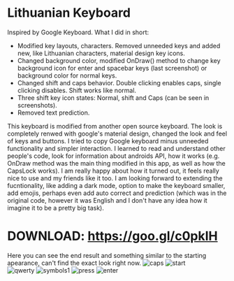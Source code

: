 # Lithuanian Keyboard
Inspired by Google Keyboard. 
What I did in short:
* Modified key layouts, characters. Removed unneeded keys and added new, like Lithuanian characters, material design key icons.
* Changed background color, modified OnDraw() method to change key background icon for enter and spacebar keys (last screenshot) or background color for normal keys.
* Changed shift and caps behavior. Double clicking enables caps, single clicking disables. Shift works like normal.
* Three shift key icon states: Normal, shift and Caps (can be seen in screenshots).
* Removed text prediction.  
  
This keyboard is modified from another open source keyboard. The look is completely renwed with google's material design, changed the look and feel of keys and buttons. I tried to copy Google keyboard minus unneeded functionality and simpler interaction. I learned to read and understand other people's code, look for information about androids API, how it works (e.g. OnDraw method was the main thing modified in this app, as well as how the CapsLock works). I am really happy about how it turned out, it feels really nice to use and my friends like it too. I am looking forward to extending the fucntionality, like adding a dark mode, option to make the keyboard smaller, add emojis, perhaps even add auto correct and prediction (which was in the original code, however it was English and I don't have any idea how it imagine it to be a pretty big task).  
# DOWNLOAD: https://goo.gl/c0pkIH 
Here you can see the end result and something similar to the starting apearance, can't find the exact look right now.
![caps](http://i.imgur.com/tG4JrXx.png) ![start](http://i.imgur.com/Nnl8LbZ.png?1)  
![qwerty](http://i.imgur.com/uf2zTMT.png?2)
![symbols1](http://i.imgur.com/U7MIibS.png?1)
![press](http://i.imgur.com/5b0EHZ3.png?1)
![enter](http://i.imgur.com/2yJ4PkY.png?1)
